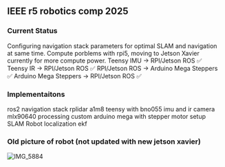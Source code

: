 ## IEEE r5 robotics comp 2025

### Current Status
Configuring navigation stack parameters for optimal SLAM and navigation at same time. 
Compute porblems with rpi5, moving to Jetson Xavier currently for more compute power. 
Teensy IMU -> RPI/Jetson ROS :white_check_mark:
Teensy IR -> RPI/Jetson ROS :white_check_mark:
RPI/Jetson ROS -> Arduino Mega Steppers :white_check_mark:
Arduino Mega Steppers -> RPI/Jetson ROS :white_check_mark:

### Implementaitons
ros2 navigation stack
rplidar a1m8
teensy with bno055 imu and ir camera mlx90640 processing
custom arduino mega with stepper motor setup
SLAM
Robot localization ekf

### Old picture of robot (not updated with new jetson xavier)

![IMG_5884](https://github.com/user-attachments/assets/1aaf2bca-31b3-4c13-8cd2-39206f177370)




